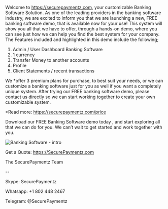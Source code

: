 Welcome to https://securepaymentz.com, your customizable Banking Software Solution. As one of the leading providers in the banking software industry, we are excited to inform you that we are launching a new, FREE banking software demo, that is available now for your use! This system will show you all that we have to offer, through a hands-on demo, where you can see just how we can help you find the best system for your company.
The Features included and highlighted in this demo include the following;

1. Admin / User Dashboard Banking Software
2. 1 currency
3. Transfer Money to another accounts
4. Profile
5. Client Statements / recent transactions

We *offer 3 premium plans for purchase, to best suit your needs, or we can customize a banking software just for you as well if you want a completely unique system. After trying our FREE banking software demo, please contact us directly so we can start working together to create your own customizable system. 

*Read more: https://securepaymentz.com/price

Download our FREE Banking Software demo today , and start exploring all that we can do for you. We can’t wait to get started and work together with you.


![Banking Software - intro ](https://securepaymentz.com/image-1.png)




Get a Quote: https://SecurePaymentz.com





The SecurePaymentz Team

--


Skype: SecurePaymentz

Whatsapp: +1 802 448 2467

Telegram: @SecurePaymentz
